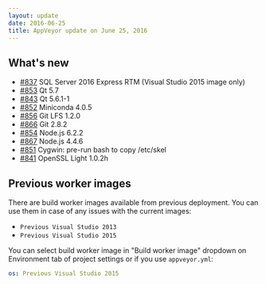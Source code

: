 ```yaml
---
layout: update
date: 2016-06-25
title: AppVeyor update on June 25, 2016
---
```


## What's new

* [#837](https://github.com/appveyor/ci/issues/837) SQL Server 2016 Express RTM (Visual Studio 2015 image only)
* [#853](https://github.com/appveyor/ci/issues/853) Qt 5.7
* [#843](https://github.com/appveyor/ci/issues/843) Qt 5.6.1-1
* [#852](https://github.com/appveyor/ci/issues/852) Miniconda 4.0.5
* [#856](https://github.com/appveyor/ci/issues/856) Git LFS 1.2.0
* [#866](https://github.com/appveyor/ci/issues/866) Git 2.8.2
* [#854](https://github.com/appveyor/ci/issues/854) Node.js 6.2.2
* [#867](https://github.com/appveyor/ci/issues/867) Node.js 4.4.6
* [#851](https://github.com/appveyor/ci/issues/851) Cygwin: pre-run bash to copy /etc/skel
* [#841](https://github.com/appveyor/ci/issues/841) OpenSSL Light 1.0.2h



## Previous worker images

There are build worker images available from previous deployment. You can use them in case of any issues with the current images:

* `Previous Visual Studio 2013`
* `Previous Visual Studio 2015`

You can select build worker image in "Build worker image" dropdown on Environment tab of project settings or if you use `appveyor.yml`:

```yaml
os: Previous Visual Studio 2015
```
